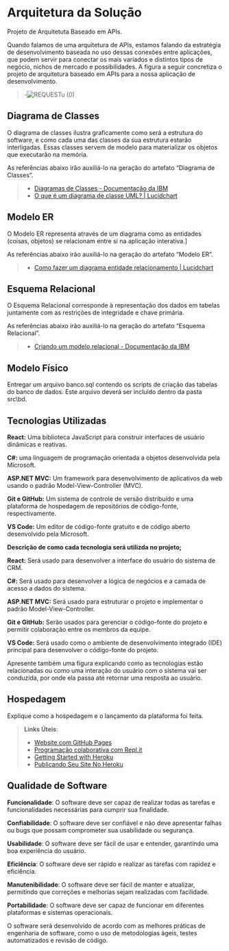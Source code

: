 # Arquitetura da Solução

Projeto de Arquitetuta Baseado em APIs.

Quando falamos de uma arquitetura de APIs, estamos falando da estratégia de desenvolvimento baseada no uso dessas conexões entre aplicações, que podem servir para conectar os mais variados e distintos tipos de negócio, nichos de mercado e possibilidades. A figura a seguir concretiza o projeto de arquitetura baseado em APIs para a nossa aplicação de desenvolvimento.


>-![REQUESTu (0)](https://user-images.githubusercontent.com/92118593/232350335-7c680fc1-34ba-4c7e-b597-930a9efaff7d.png)



## Diagrama de Classes

O diagrama de classes ilustra graficamente como será a estrutura do software, e como cada uma das classes da sua estrutura estarão interligadas. Essas classes servem de modelo para materializar os objetos que executarão na memória.

As referências abaixo irão auxiliá-lo na geração do artefato “Diagrama de Classes”.

> - [Diagramas de Classes - Documentação da IBM](https://www.ibm.com/docs/pt-br/rational-soft-arch/9.6.1?topic=diagrams-class)
> - [O que é um diagrama de classe UML? | Lucidchart](https://www.lucidchart.com/pages/pt/o-que-e-diagrama-de-classe-uml)

## Modelo ER

O Modelo ER representa através de um diagrama como as entidades (coisas, objetos) se relacionam entre si na aplicação interativa.]

As referências abaixo irão auxiliá-lo na geração do artefato “Modelo ER”.

> - [Como fazer um diagrama entidade relacionamento | Lucidchart](https://www.lucidchart.com/pages/pt/como-fazer-um-diagrama-entidade-relacionamento)

## Esquema Relacional

O Esquema Relacional corresponde à representação dos dados em tabelas juntamente com as restrições de integridade e chave primária.
 
As referências abaixo irão auxiliá-lo na geração do artefato “Esquema Relacional”.

> - [Criando um modelo relacional - Documentação da IBM](https://www.ibm.com/docs/pt-br/cognos-analytics/10.2.2?topic=designer-creating-relational-model)

## Modelo Físico

Entregar um arquivo banco.sql contendo os scripts de criação das tabelas do banco de dados. Este arquivo deverá ser incluído dentro da pasta src\bd.

## Tecnologias Utilizadas

**React:** Uma biblioteca JavaScript para construir interfaces de usuário dinâmicas e reativas.

**C#:** uma linguagem de programação orientada a objetos desenvolvida pela Microsoft.

**ASP.NET MVC:** Um framework para desenvolvimento de aplicativos da web usando o padrão Model-View-Controller (MVC).

**Git e GitHub:** Um sistema de controle de versão distribuído e uma plataforma de hospedagem de repositórios de código-fonte, respectivamente.

**VS Code:** Um editor de código-fonte gratuito e de código aberto desenvolvido pela Microsoft.


**Descrição de como cada tecnologia será utilizda no projeto;**

**React:** Será usado para desenvolver a interface do usuário do sistema de CRM.

**C#:** Será usado para desenvolver a lógica de negócios e a camada de acesso a dados do sistema.

**ASP.NET MVC:** Será usado para estruturar o projeto e implementar o padrão Model-View-Controller.

**Git e GitHub:** Serão usados para gerenciar o código-fonte do projeto e permitir colaboração entre os membros da equipe.

**VS Code:** Será usado como o ambiente de desenvolvimento integrado (IDE) principal para desenvolver o código-fonte do projeto.


Apresente também uma figura explicando como as tecnologias estão relacionadas ou como uma interação do usuário com o sistema vai ser conduzida, por onde ela passa até retornar uma resposta ao usuário.

## Hospedagem

Explique como a hospedagem e o lançamento da plataforma foi feita.

> **Links Úteis**:
>
> - [Website com GitHub Pages](https://pages.github.com/)
> - [Programação colaborativa com Repl.it](https://repl.it/)
> - [Getting Started with Heroku](https://devcenter.heroku.com/start)
> - [Publicando Seu Site No Heroku](http://pythonclub.com.br/publicando-seu-hello-world-no-heroku.html)

## Qualidade de Software

**Funcionalidade**: O software deve ser capaz de realizar todas as tarefas e funcionalidades necessárias para cumprir sua finalidade.

**Confiabilidade**: O software deve ser confiável e não deve apresentar falhas ou bugs que possam comprometer sua usabilidade ou segurança.

**Usabilidade**: O software deve ser fácil de usar e entender, garantindo uma boa experiência do usuário.

**Eficiência**: O software deve ser rápido e realizar as tarefas com rapidez e eficiência.

**Manutenibilidade**: O software deve ser fácil de manter e atualizar, permitindo que correções e melhorias sejam realizadas com facilidade.

**Portabilidade**: O software deve ser capaz de funcionar em diferentes plataformas e sistemas operacionais.

O software será desenvolvido de acordo com as melhores práticas de engenharia de software, como o uso de metodologias ágeis, testes automatizados e revisão de código.
